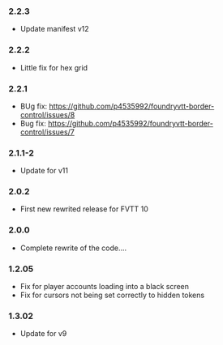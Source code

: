 ### 2.2.3

- Update manifest v12

### 2.2.2

- Little fix for hex grid

### 2.2.1

- BUg fix: https://github.com/p4535992/foundryvtt-border-control/issues/8
- Bug fix: https://github.com/p4535992/foundryvtt-border-control/issues/7

### 2.1.1-2

- Update for v11

### 2.0.2

- First new rewrited release for FVTT 10

### 2.0.0

- Complete rewrite of the code....

### 1.2.05

- Fix for player accounts loading into a black screen
- Fix for cursors not being set correctly to hidden tokens

### 1.3.02

- Update for v9
